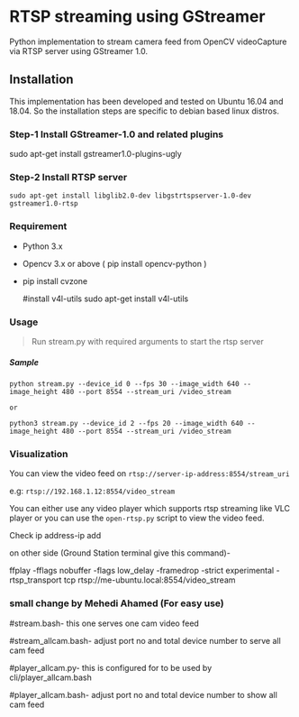 # RTSP streaming using GStreamer

Python implementation to stream camera feed from OpenCV videoCapture via RTSP server using GStreamer 1.0.

## Installation

This implementation has been developed and tested on Ubuntu 16.04 and 18.04. So the installation steps are specific to debian based linux distros.

### Step-1 Install GStreamer-1.0 and related plugins
sudo apt-get install gstreamer1.0-plugins-ugly
### Step-2 Install RTSP server
    sudo apt-get install libglib2.0-dev libgstrtspserver-1.0-dev gstreamer1.0-rtsp
### Requirement
- Python 3.x
- Opencv 3.x or above ( pip install opencv-python )
- pip install cvzone
  
  #install v4l-utils
  sudo apt-get install v4l-utils


### Usage
> Run stream.py with required arguments to start the rtsp server
##### Sample 
    python stream.py --device_id 0 --fps 30 --image_width 640 --image_height 480 --port 8554 --stream_uri /video_stream

    or

    python3 stream.py --device_id 2 --fps 20 --image_width 640 --image_height 480 --port 8554 --stream_uri /video_stream
    
### Visualization

You can view the video feed on `rtsp://server-ip-address:8554/stream_uri`

e.g: `rtsp://192.168.1.12:8554/video_stream`

You can either use any video player which supports rtsp streaming like VLC player or you can use the `open-rtsp.py` script to view the video feed.

Check ip address-ip add

on other side (Ground Station terminal give this command)-

ffplay -fflags nobuffer -flags low_delay -framedrop -strict experimental -rtsp_transport tcp rtsp://me-ubuntu.local:8554/video_stream



### small change by Mehedi Ahamed (For easy use)
#stream.bash- this one serves one cam video feed




#stream_allcam.bash- adjust port no and total device number to serve all cam feed




#player_allcam.py- this is configured for to be used by cli/player_allcam.bash



#player_allcam.bash- adjust port no and total device number to show all cam feed


